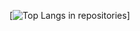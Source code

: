 [![Top Langs in repositories](https://github-readme-stats-ochre-seven-80.vercel.app/api/top-langs/?username=darktau21)]
